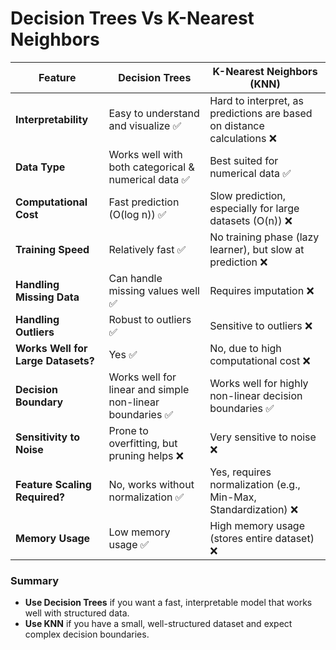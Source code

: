 # Decision Trees Vs K-Nearest Neighbors

| Feature            | **Decision Trees**  | **K-Nearest Neighbors (KNN)**  |
|-------------------|--------------------|----------------------------|
| **Interpretability** | Easy to understand and visualize ✅ | Hard to interpret, as predictions are based on distance calculations ❌ |
| **Data Type** | Works well with both categorical & numerical data ✅ | Best suited for numerical data ✅ |
| **Computational Cost** | Fast prediction (O(log n)) ✅ | Slow prediction, especially for large datasets (O(n)) ❌ |
| **Training Speed** | Relatively fast ✅ | No training phase (lazy learner), but slow at prediction ❌ |
| **Handling Missing Data** | Can handle missing values well ✅ | Requires imputation ❌ |
| **Handling Outliers** | Robust to outliers ✅ | Sensitive to outliers ❌ |
| **Works Well for Large Datasets?** | Yes ✅ | No, due to high computational cost ❌ |
| **Decision Boundary** | Works well for linear and simple non-linear boundaries ✅ | Works well for highly non-linear decision boundaries ✅ |
| **Sensitivity to Noise** | Prone to overfitting, but pruning helps ❌ | Very sensitive to noise ❌ |
| **Feature Scaling Required?** | No, works without normalization ✅ | Yes, requires normalization (e.g., Min-Max, Standardization) ❌ |
| **Memory Usage** | Low memory usage ✅ | High memory usage (stores entire dataset) ❌ |

### **Summary**
- **Use Decision Trees** if you want a fast, interpretable model that works well with structured data.
- **Use KNN** if you have a small, well-structured dataset and expect complex decision boundaries.

